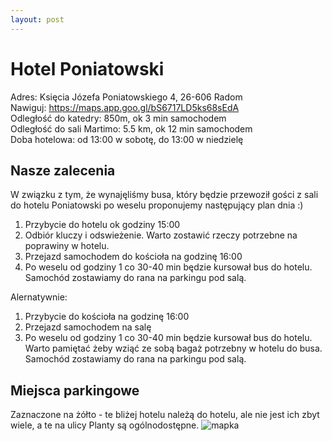 ```yaml
---
layout: post
---
```


# Hotel Poniatowski

Adres: Księcia Józefa Poniatowskiego 4, 26-606 Radom\
Nawiguj: https://maps.app.goo.gl/bS6717LD5ks68sEdA \
Odległość do katedry: 850m, ok 3 min samochodem\
Odległość do sali Martimo: 5.5 km, ok 12 min samochodem\
Doba hotelowa: od 13:00 w sobotę, do 13:00 w niedzielę

## Nasze zalecenia

W związku z tym, że wynajęliśmy busa, który będzie przewoził gości z sali do hotelu Poniatowski po weselu proponujemy następujący plan dnia :)

1. Przybycie do hotelu ok godziny 15:00
2. Odbiór kluczy i odswieżenie. Warto zostawić rzeczy potrzebne na poprawiny w hotelu.
3. Przejazd samochodem do kościoła na godzinę 16:00
4. Po weselu od godziny 1 co 30-40 min będzie kursował bus do hotelu. Samochód zostawiamy do rana na parkingu pod salą.

Alernatywnie:

1. Przybycie do kościoła na godzinę 16:00
2. Przejazd samochodem na salę
3. Po weselu od godziny 1 co 30-40 min będzie kursował bus do hotelu. Warto pamiętać żeby wziąć ze sobą bagaż potrzebny w hotelu do busa. Samochód zostawiamy do rana na parkingu pod salą.

## Miejsca parkingowe
Zaznaczone na żółto - te bliżej hotelu należą do hotelu, ale nie jest ich zbyt wiele, a te na ulicy Planty są ogólnodostępne.
![mapka](/piotrmaj.github.io/assets/2024_06_21_15_01_13_Hotel_Poniatowski_Google_Maps.png "mapka")

